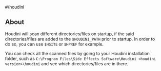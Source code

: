 #/houdini 

## About

Houdini will scan different directories/files on startup, if the said directories/files are added to the `$HOUDINI_PATH` prior to startup. In order to do so, you can use `$HSITE` or `$HPREF` for example.

You can check all the scanned files by going to your Houdini installation folder, such as `C:\Program Files\Side Effects Software\Houdini <houdini version>\houdini` and see which directories/files are in there.


